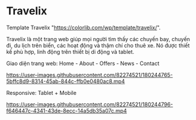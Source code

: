 # Travelix
Template Travelix "https://colorlib.com/wp/template/travelix/".

Travelix là một trang web giúp mọi người tìm thấy các chuyến bay, chuyến đi, du lịch trên biển, các hoạt động và thậm chí cho thuê xe. Nó được thiết kế phù hợp, linh động trên thiết bị di động và tablet.

Giao diện trang web: Home - About - Offers - News - Contact


https://user-images.githubusercontent.com/82274521/180244765-5bffc8d9-8314-45ab-844c-ffb0e0480ac8.mp4



Responsive: Tablet + Mobile


https://user-images.githubusercontent.com/82274521/180244796-f646447c-4341-43de-8ecc-14a5db35a07c.mp4

